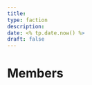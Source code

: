 ```yaml
---
title: 
type: faction
description: 
date: <% tp.date.now() %>
draft: false
---
```


# Members

<!-- QueryToSerialize: TABLE description as "Description" FROM "People" WHERE faction = "FACTION" -->